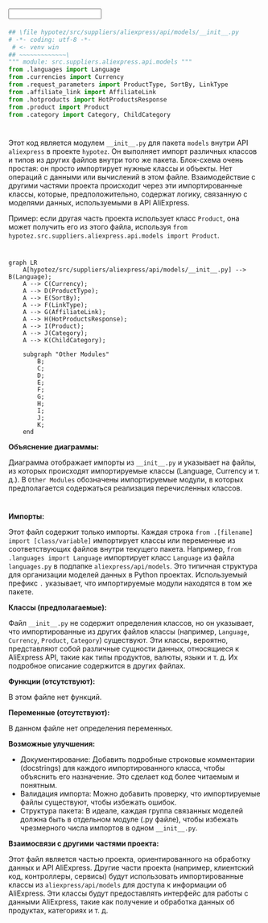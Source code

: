 # <input code>

```python
## \file hypotez/src/suppliers/aliexpress/api/models/__init__.py
# -*- coding: utf-8 -*-
 # <- venv win
## ~~~~~~~~~~~~~\
""" module: src.suppliers.aliexpress.api.models """
from .languages import Language
from .currencies import Currency
from .request_parameters import ProductType, SortBy, LinkType
from .affiliate_link import AffiliateLink
from .hotproducts import HotProductsResponse
from .product import Product
from .category import Category, ChildCategory
```

# <algorithm>

Этот код является модулем `__init__.py` для пакета `models` внутри API `aliexpress` в проекте `hypotez`.  Он выполняет импорт различных классов и типов из других файлов внутри того же пакета.  Блок-схема очень простая:  он просто импортирует нужные классы и объекты.  Нет операций с данными или вычислений в этом файле.  Взаимодействие с другими частями проекта происходит через эти импортированные классы, которые, предположительно, содержат логику, связанную с моделями данных, используемыми в API AliExpress.

Пример: если другая часть проекта использует класс `Product`, она может получить его из этого файла, используя `from hypotez.src.suppliers.aliexpress.api.models import Product`.

# <mermaid>

```mermaid
graph LR
    A[hypotez/src/suppliers/aliexpress/api/models/__init__.py] --> B(Language);
    A --> C(Currency);
    A --> D(ProductType);
    A --> E(SortBy);
    A --> F(LinkType);
    A --> G(AffiliateLink);
    A --> H(HotProductsResponse);
    A --> I(Product);
    A --> J(Category);
    A --> K(ChildCategory);

    subgraph "Other Modules"
        B;
        C;
        D;
        E;
        F;
        G;
        H;
        I;
        J;
        K;
    end
```

**Объяснение диаграммы:**

Диаграмма отображает импорты из `__init__.py` и указывает на файлы, из которых происходят импортируемые классы (Language, Currency и т. д.).  В `Other Modules` обозначены импортируемые модули, в которых предполагается содержаться реализация перечисленных классов.

# <explanation>

**Импорты:**

Этот файл содержит только импорты.  Каждая строка `from .[filename] import [class/variable]` импортирует классы или переменные из соответствующих файлов внутри текущего пакета. Например, `from .languages import Language` импортирует класс `Language` из файла `languages.py` в подпапке `aliexpress/api/models`.  Это типичная структура для организации моделей данных в Python проектах.  Используемый префикс `.` указывает, что импортируемые модули находятся в том же пакете.

**Классы (предполагаемые):**

Файл `__init__.py` не содержит определения классов, но он указывает, что импортированные из других файлов классы (например, `Language`, `Currency`, `Product`, `Category`) существуют.  Эти классы, вероятно, представляют собой различные сущности данных, относящиеся к AliExpress API, такие как типы продуктов, валюты, языки и т. д.  Их подробное описание содержится в других файлах.

**Функции (отсутствуют):**

В этом файле нет функций.

**Переменные (отсутствуют):**

В данном файле нет определения переменных.


**Возможные улучшения:**

* Документирование: Добавить подробные строковые комментарии (docstrings) для каждого импортированного класса, чтобы объяснить его назначение.  Это сделает код более читаемым и понятным.
* Валидация импорта:  Можно добавить проверку, что импортируемые файлы существуют, чтобы избежать ошибок.
* Структура пакета:  В идеале, каждая группа связанных моделей должна быть в отдельном модуле (.py файле), чтобы избежать чрезмерного числа импортов в одном `__init__.py`.

**Взаимосвязи с другими частями проекта:**

Этот файл является частью проекта, ориентированного на обработку данных и API AliExpress. Другие части проекта (например, клиентский код, контроллеры, сервисы) будут использовать импортированные классы из `aliexpress/api/models` для доступа к информации об AliExpress.  Эти классы будут предоставлять интерфейс для работы с данными AliExpress, такие как получение и обработка данных об продуктах, категориях и т. д.